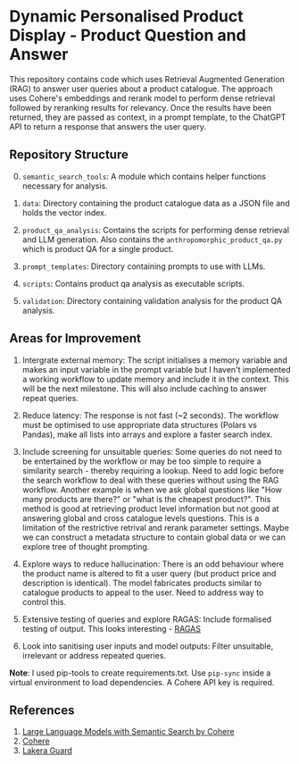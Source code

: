 # Dynamic Personalised Product Display - Product Question and Answer

This repository contains code which uses Retrieval Augmented Generation (RAG) to answer user queries about a product catalogue. The approach uses Cohere's embeddings and rerank model to perform dense retrieval followed by reranking results for relevancy. Once the results have been returned, they are passed as context, in a prompt template, to the ChatGPT API to return a response that answers the user query.

## Repository Structure

0. `semantic_search_tools`: A module which contains helper functions necessary for analysis.

1. `data`: Directory containing the product catalogue data as a JSON file and holds the vector index.

2. `product_qa_analysis`: Contains the scripts for performing dense retrieval and LLM generation. Also contains the `anthropomorphic_product_qa.py` which is product QA for a single product.

3. `prompt_templates`: Directory containing prompts to use with LLMs.

4. `scripts`: Contains product qa analysis as executable scripts.
   
5. `validation`: Directory containing validation analysis for the product QA analysis. 


## Areas for Improvement

1. Intergrate external memory: The script initialises a memory variable and makes an input variable in the prompt variable but I haven't implemented a working workflow to update memory and include it in the context. This will be the next milestone. This will also include caching to answer repeat queries.

2. Reduce latency: The response is not fast (~2 seconds). The workflow must be optimised to use appropriate data structures (Polars vs Pandas), make all lists into arrays and explore a faster search index.

3. Include screening for unsuitable queries: Some queries do not need to be entertained by the workflow or may be too simple to require a similarity search - thereby requiring a lookup. Need to add logic before the search workflow to deal with these queries without using the RAG workflow. Another example is when we ask global questions like "How many products are there?" or "what is the cheapest product?". This method is good at retrieving product level information but not good at answering global and cross catalogue levels questions. This is a limitation of the restrictive retrival and rerank parameter settings. Maybe we can construct a metadata structure to contain global data or we can explore tree of thought prompting.

4. Explore ways to reduce hallucination: There is an odd behaviour where the product name is altered to fit a user query (but product price and description is identical). The model fabricates products similar to catalogue products to appeal to the user. Need to address way to control this.

5. Extensive testing of queries and explore RAGAS: Include formalised testing of output. This looks interesting - [RAGAS](https://github.com/explodinggradients/ragas)
   
6. Look into sanitising user inputs and model outputs: Filter unsuitable, irrelevant or address repeated queries.

**Note**: I used pip-tools to create requirements.txt. Use `pip-sync` inside a virtual environment to load dependencies. A Cohere API key is required.

## References

1. [Large Language Models with Semantic Search by Cohere](https://www.deeplearning.ai/short-courses/large-language-models-semantic-search/)
2. [Cohere](https://cohere.com/)
3. [Lakera Guard](https://platform.lakera.ai/docs/quickstart)